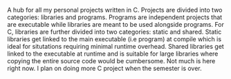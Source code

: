 A hub for all my personal projects written in C. Projects are divided into two categories: libraries and programs. Programs are independent projects that are executable while libraries are meant to be used alongside programs. For C, libraries are further divided into two categories: static and shared. Static libraries get linked to the main executable (i.e program) at compile which is ideal for situtations requiring minimal runtime overhead. Shared libraries get linked to the executable at runtime and is suitable for large libraries where copying the entire source code would be cumbersome. Not much is here right now. I plan on doing more C project when the semester is over.
